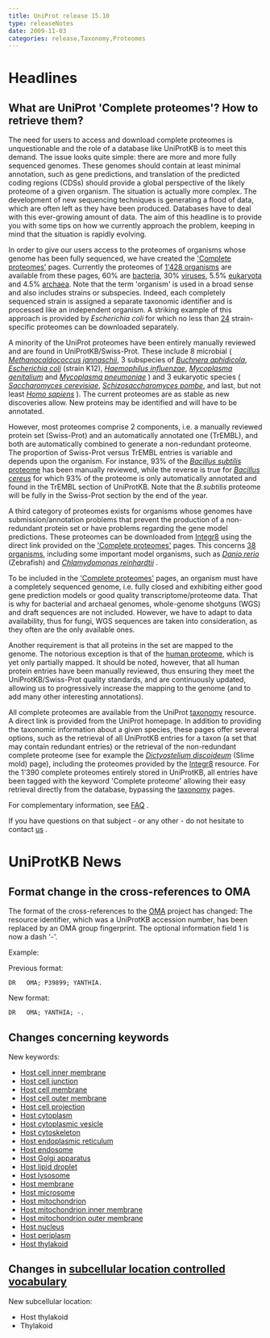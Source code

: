 ```yaml
---
title: UniProt release 15.10
type: releaseNotes
date: 2009-11-03
categories: release,Taxonomy,Proteomes
---
```


# Headlines

## What are UniProt 'Complete proteomes'? How to retrieve them?

The need for users to access and download complete proteomes is unquestionable and the role of a database like UniProtKB is to meet this demand. The issue looks quite simple: there are more and more fully sequenced genomes. These genomes should contain at least minimal annotation, such as gene predictions, and translation of the predicted coding regions (CDSs) should provide a global perspective of the likely proteome of a given organism. The situation is actually more complex. The development of new sequencing techniques is generating a flood of data, which are often left as they have been produced. Databases have to deal with this ever-growing amount of data. The aim of this headline is to provide you with some tips on how we currently approach the problem, keeping in mind that the situation is rapidly evolving.

In order to give our users access to the proteomes of organisms whose genome has been fully sequenced, we have created the ['Complete proteomes'](http://www.uniprot.org/taxonomy/complete-proteomes) pages. Currently the proteomes of [1'428 organisms](http://www.uniprot.org/taxonomy/?query=complete:yes) are available from these pages, 60% are [bacteria](http://www.uniprot.org/taxonomy/?query=ancestor:2+AND+complete:yes), 30% [viruses](http://www.uniprot.org/taxonomy/?query=ancestor:10239+AND+complete:yes), 5.5% [eukaryota](http://www.uniprot.org/taxonomy/?query=ancestor:2759+AND+complete:yes) and 4.5% [archaea](http://www.uniprot.org/taxonomy/?query=ancestor:2157+AND+complete:yes). Note that the term 'organism' is used in a broad sense and also includes strains or subspecies. Indeed, each completely sequenced strain is assigned a separate taxonomic identifier and is processed like an independent organism. A striking example of this approach is provided by _Escherichia coli_ for which no less than [24](http://www.uniprot.org/taxonomy/?query=complete:yes%20content:Escherichia%20coli) strain-specific proteomes can be downloaded separately.

A minority of the UniProt proteomes have been entirely manually reviewed and are found in UniProtKB/Swiss-Prot. These include 8 microbial ( [_Methanocaldococcus jannaschii_](http://www.uniprot.org/uniprotkb?query=taxonomy_id:2190+AND+keyword:%22Complete+proteome+%5BKW-0181%5D%22), 3 subspecies of [_Buchnera aphidicola_](http://www.uniprot.org/uniprotkb?query=taxonomy_id:9+AND+keyword:%22Complete+proteome+%5BKW-0181%5D%22), [_Escherichia coli_](http://www.uniprot.org/uniprotkb?query=organism_id:83333+keyword:KW-0181) (strain K12), [_Haemophilus influenzae_](http://www.uniprot.org/uniprotkb?query=organism_id:727+keyword:KW-0181), [_Mycoplasma genitalium_](http://www.uniprot.org/uniprotkb?query=organism_id:2097+keyword:KW-0181) and [_Mycoplasma pneumoniae_](http://www.uniprot.org/uniprotkb?query=organism_id:2104+keyword:KW-0181) ) and 3 eukaryotic species ( [_Saccharomyces cerevisiae_](http://www.uniprot.org/uniprotkb?query=organism_id:4932+keyword:KW-0181), [_Schizosaccharomyces pombe_](http://www.uniprot.org/uniprotkb?query=organism_id:4896+keyword:KW-0181), and last, but not least [_Homo sapiens_](http://www.uniprot.org/uniprotkb?query=organism_id:9606+keyword:KW-0181) ). The current proteomes are as stable as new discoveries allow. New proteins may be identified and will have to be annotated.

However, most proteomes comprise 2 components, i.e. a manually reviewed protein set (Swiss-Prot) and an automatically annotated one (TrEMBL), and both are automatically combined to generate a non-redundant proteome. The proportion of Swiss-Prot versus TrEMBL entries is variable and depends upon the organism. For instance, 93% of the [_Bacillus subtilis_ proteome](http://www.uniprot.org/uniprotkb?query=Organism:1423+AND+keyword:KW-0181) has been manually reviewed, while the reverse is true for [_Bacillus cereus_](http://www.uniprot.org/uniprotkb?query=Organism:405532+AND+keyword:KW-0181) for which 93% of the proteome is only automatically annotated and found in the TrEMBL section of UniProtKB. Note that the _B.subtilis_ proteome will be fully in the Swiss-Prot section by the end of the year.

A third category of proteomes exists for organisms whose genomes have submission/annotation problems that prevent the production of a non-redundant protein set or have problems regarding the gene model predictions. These proteomes can be downloaded from [Integr8](http://www.ebi.ac.uk/integr8/) using the direct link provided on the ['Complete proteomes'](http://www.uniprot.org/taxonomy/complete-proteomes) pages. This concerns [38 organisms](<http://www.uniprot.org/taxonomy/?query=complete:yes+NOT+uniprot:(keyword%3A181)>), including some important model organisms, such as [_Danio rerio_](http://www.uniprot.org/taxonomy/7955) (Zebrafish) and [_Chlamydomonas reinhardtii_](http://www.uniprot.org/taxonomy/3055) .

To be included in the ['Complete proteomes'](http://www.uniprot.org/taxonomy/complete-proteomes) pages, an organism must have a completely sequenced genome, i.e. fully closed and exhibiting either good gene prediction models or good quality transcriptome/proteome data. That is why for bacterial and archaeal genomes, whole-genome shotguns (WGS) and draft sequences are not included. However, we have to adapt to data availability, thus for fungi, WGS sequences are taken into consideration, as they often are the only available ones.

Another requirement is that all proteins in the set are mapped to the genome. The notorious exception is that of the [human proteome](http://www.uniprot.org/uniprotkb?query=taxonomy_id:9606+AND+keyword:%22Complete+proteome+%5BKW-0181%5D%22), which is yet only partially mapped. It should be noted, however, that all human protein entries have been manually reviewed, thus ensuring they meet the UniProtKB/Swiss-Prot quality standards, and are continuously updated, allowing us to progressively increase the mapping to the genome (and to add many other interesting annotations).

All complete proteomes are available from the UniProt [taxonomy](http://www.uniprot.org/taxonomy/) resource. A direct link is provided from the UniProt homepage. In addition to providing the taxonomic information about a given species, these pages offer several options, such as the retrieval of all UniProtKB entries for a taxon (a set that may contain redundant entries) or the retrieval of the non-redundant complete proteome (see for example the [_Dictyostelium discoideum_](http://www.uniprot.org/taxonomy/44689) (Slime mold) page), including the proteomes provided by the [Integr8](http://www.ebi.ac.uk/integr8/) resource. For the 1'390 complete proteomes entirely stored in UniProtKB, all entries have been tagged with the keyword 'Complete proteome' allowing their easy retrieval directly from the database, bypassing the [taxonomy](http://www.uniprot.org/taxonomy/) pages.

For complementary information, see [FAQ](http://www.uniprot.org/help/proteome) .

If you have questions on that subject - or any other - do not hesitate to contact [us](http://www.uniprot.org/contact) .

# UniProtKB News

## Format change in the cross-references to OMA

The format of the cross-references to the [OMA](http://www.omabrowser.org/) project has changed: The resource identifier, which was a UniProtKB accession number, has been replaced by an OMA group fingerprint. The optional information field 1 is now a dash '-'.

Example:

Previous format:

    DR   OMA; P39899; YANTHIA.

New format:

    DR   OMA; YANTHIA; -.

## Changes concerning keywords

New keywords:

- [Host cell inner membrane](http://www.uniprot.org/keywords/KW-1030)
- [Host cell junction](http://www.uniprot.org/keywords/KW-1031)
- [Host cell membrane](http://www.uniprot.org/keywords/KW-1032)
- [Host cell outer membrane](http://www.uniprot.org/keywords/KW-1033)
- [Host cell projection](http://www.uniprot.org/keywords/KW-1034)
- [Host cytoplasm](http://www.uniprot.org/keywords/KW-1035)
- [Host cytoplasmic vesicle](http://www.uniprot.org/keywords/KW-1036)
- [Host cytoskeleton](http://www.uniprot.org/keywords/KW-1037)
- [Host endoplasmic reticulum](http://www.uniprot.org/keywords/KW-1038)
- [Host endosome](http://www.uniprot.org/keywords/KW-1039)
- [Host Golgi apparatus](http://www.uniprot.org/keywords/KW-1040)
- [Host lipid droplet](http://www.uniprot.org/keywords/KW-1041)
- [Host lysosome](http://www.uniprot.org/keywords/KW-1042)
- [Host membrane](http://www.uniprot.org/keywords/KW-1043)
- [Host microsome](http://www.uniprot.org/keywords/KW-1044)
- [Host mitochondrion](http://www.uniprot.org/keywords/KW-1045)
- [Host mitochondrion inner membrane](http://www.uniprot.org/keywords/KW-1046)
- [Host mitochondrion outer membrane](http://www.uniprot.org/keywords/KW-1047)
- [Host nucleus](http://www.uniprot.org/keywords/KW-1048)
- [Host periplasm](http://www.uniprot.org/keywords/KW-1049)
- [Host thylakoid](http://www.uniprot.org/keywords/KW-1050)

## Changes in [subcellular location controlled vocabulary](https://ftp.uniprot.org/pub/databases/uniprot/current_release/knowledgebase/complete/docs/subcell)

New subcellular location:

- Host thylakoid
- Thylakoid
